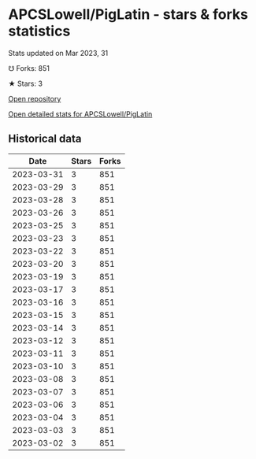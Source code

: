 # APCSLowell/PigLatin - stars & forks statistics

Stats updated on Mar 2023, 31

☋ Forks: 851

★ Stars: 3

[Open repository](https://github.com/APCSLowell/PigLatin)

[Open detailed stats for APCSLowell/PigLatin](https://reviewgithub.com/rep/APCSLowell/PigLatin)

## Historical data
| Date | Stars | Forks |
|------|-------|-------|
| 2023-03-31 | 3 | 851 | 
| 2023-03-29 | 3 | 851 | 
| 2023-03-28 | 3 | 851 | 
| 2023-03-26 | 3 | 851 | 
| 2023-03-25 | 3 | 851 | 
| 2023-03-23 | 3 | 851 | 
| 2023-03-22 | 3 | 851 | 
| 2023-03-20 | 3 | 851 | 
| 2023-03-19 | 3 | 851 | 
| 2023-03-17 | 3 | 851 | 
| 2023-03-16 | 3 | 851 | 
| 2023-03-15 | 3 | 851 | 
| 2023-03-14 | 3 | 851 | 
| 2023-03-12 | 3 | 851 | 
| 2023-03-11 | 3 | 851 | 
| 2023-03-10 | 3 | 851 | 
| 2023-03-08 | 3 | 851 | 
| 2023-03-07 | 3 | 851 | 
| 2023-03-06 | 3 | 851 | 
| 2023-03-04 | 3 | 851 | 
| 2023-03-03 | 3 | 851 | 
| 2023-03-02 | 3 | 851 | 

